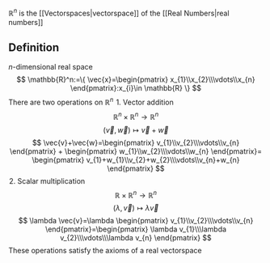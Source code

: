 $\mathbb{R}^n$ is the [[Vectorspaces|vectorspace]] of the [[Real Numbers|real numbers]]
## Definition
$n$-dimensional real space
$$
\mathbb{R}^n:=\{ \vec{x}=\begin{pmatrix}
x_{1}\\x_{2}\\\vdots\\x_{n}
\end{pmatrix}:x_{i}\in \mathbb{R} \}
$$
There are two operations on $\mathbb{R}^n$
$\hspace{0pt}1$. Vector addition
$$
\mathbb{R}^n\times \mathbb{R}^n\to \mathbb{R}^n
$$
$$
(\vec{v},\vec{w})\mapsto  \vec{v}+\vec{w}
$$
$$
\vec{v}+\vec{w}=\begin{pmatrix}
v_{1}\\v_{2}\\\vdots\\v_{n}
\end{pmatrix}
+
\begin{pmatrix}
w_{1}\\w_{2}\\\vdots\\w_{n}
\end{pmatrix}=
\begin{pmatrix}
v_{1}+w_{1}\\v_{2}+w_{2}\\\vdots\\v_{n}+w_{n}
\end{pmatrix}
$$
$\hspace{0pt}2$. Scalar multiplication
$$
\mathbb{R}\times\mathbb{R}^n\to \mathbb{R}^n
$$
$$
(\lambda,\vec{v})\mapsto\lambda \vec{v}
$$
$$
\lambda \vec{v}=\lambda \begin{pmatrix}
v_{1}\\v_{2}\\\vdots\\v_{n}
\end{pmatrix}=\begin{pmatrix}
\lambda v_{1}\\\lambda v_{2}\\\vdots\\\lambda v_{n}
\end{pmatrix}
$$
These operations satisfy the axioms of a real vectorspace